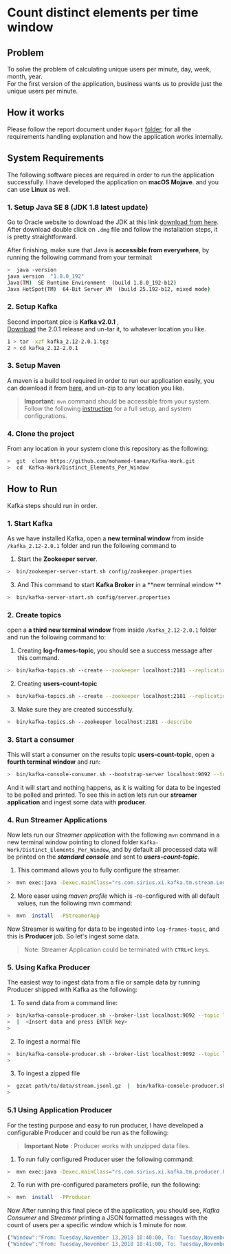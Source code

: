 # Count distinct elements per time window  
## Problem  
To solve the problem of calculating unique users per minute, day, week, month, year.  
For the first version of the application, business wants us to provide just the unique users per minute.  
## How it works  
Please follow the report document under `Report`  [folder,](https://github.com/mohamed-taman/Kafka-Work/tree/master/Distinct_Elements_Per_Window/Report) for all the requirements handling explanation and how the application works internally.  
## System Requirements 
The following software pieces are required in order to run the application successfully. I have developed the application on **macOS Mojave**. and you can use **Linux** as well. 
### 1. Setup Java SE 8 (JDK 1.8 latest update)  
Go to Oracle website to download the JDK at this link [download from here](https://www.oracle.com/technetwork/java/javase/downloads/jdk8-downloads-2133151.html).  
After download double click on `.dmg` file and follow the installation steps, it is pretty straightforward.
 
After finishing, make sure that Java is **accessible from everywhere**, by running the following command from your terminal:  
```bash 
>  java -version  
java version  "1.8.0_192"  
Java(TM)  SE Runtime Environment  (build 1.8.0_192-b12)  
Java HotSpot(TM)  64-Bit Server VM  (build 25.192-b12, mixed mode)  
```  
### 2. Setup Kafka  
Second important pice is **Kafka v2.0.1** ,  
[Download](https://www.apache.org/dyn/closer.cgi?path=/kafka/2.0.1/kafka_2.12-2.0.1.tgz  "Kafka downloads") the 2.0.1 release and un-tar it, to whatever location you like.  
```  bash  
1 > tar -xzf kafka_2.12-2.0.1.tgz  
2 > cd kafka_2.12-2.0.1  
```  
### 3. Setup Maven  
A maven is a build tool required in order to run our application easily, you can download it from [here](https://www-us.apache.org/dist/maven/maven-3/3.6.0/binaries/apache-maven-3.6.0-bin.zip), and  un-zip  to any location you like.  
>  **Important:**  `mvn` command should be accessible from your system. 
Follow the following [instruction](https://maven.apache.org/install.html) for a full setup, and system configurations.  
### 4. Clone the project  
From any location in your system clone this repository as the following:  
```bash 
>  git  clone https://github.com/mohamed-taman/Kafka-Work.git  
>  cd  Kafka-Work/Distinct_Elements_Per_Window  
```  
## How to Run  
Kafka steps should run in order.  
### 1. Start Kafka  
As we have installed Kafka, open a **new terminal window** from inside `/kafka_2.12-2.0.1` folder and run the following command to  
1. Start the **Zookeeper server**.  
```bash  
>  bin/zookeeper-server-start.sh config/zookeeper.properties  
```  
3. And This command to start **Kafka Broker** in a **new terminal window  **  
```bash  
>  bin/kafka-server-start.sh config/server.properties  
```  
### 2. Create topics  
open a **a third new terminal window** from inside `/kafka_2.12-2.0.1` folder and run the following command to:  
1. Creating **log-frames-topic**, you should see a success message after this command.  
```bash  
>  bin/kafka-topics.sh --create --zookeeper localhost:2181 --replication-factor 1 --partitions 1 --topic log-frames-topic  
```  
2. Creating **users-count-topic**  
```bash  
>  bin/kafka-topics.sh --create --zookeeper localhost:2181 --replication-factor 1 --partitions 1 --topic users-count-topic  
```  
3. Make sure they are created successfully.  
```bash  
>  bin/kafka-topics.sh --zookeeper localhost:2181 --describe  
```  
### 3. Start a consumer  
This will start a consumer on the results topic **users-count-topic**, open a **fourth terminal window** and run:  
```bash  
>  bin/kafka-console-consumer.sh --bootstrap-server localhost:9092 --topic users-count-topic --from-beginning  
```  
And it will start and nothing happens, as it is waiting for data to be ingested to be polled and printed. To see this in action lets run our **streamer application** and ingest some data with **producer**.  
### 4. Run Streamer Applications  
Now lets run our *Streamer application* with the following `mvn` command in a new terminal window pointing to cloned folder `Kafka-Work/Distinct_Elements_Per_Window`, and by default all processed data will be printed on the ***standard console*** and sent to ***users-count-topic***.  
1. This command allows you to fully configure the streamer.  
```bash  
>  mvn exec:java -Dexec.mainClass="rs.com.sirius.xi.kafka.tm.stream.LogFrameStreamer"  -Dexec.args="--reset --port;9092 --host;localhost --inTopic;log-frames-topic --outTopic;users-count-topic --printToConsole;true --printToTopic;true"  
```  
2. More easer using *maven profile* which is -re-configured with all default values, run the following  mvn  command:  
```bash  
>  mvn  install  -PStreamerApp  
```  
Now Streamer is waiting for data to be ingested into `log-frames-topic`, and this is **Producer** job. So let's ingest some data.  
> Note: Streamer Application could be terminated with **`CTRL+C`** keys.  
### 5. Using Kafka Producer  
The easiest way to ingest data from a file or sample data by running Producer shipped with Kafka as the following:  
1. To send data from a command line:  
```bash  
>  bin/kafka-console-producer.sh --broker-list localhost:9092 --topic log-frames-topic  
>  |  <Insert data and press ENTER key>  
>  
```  
2. To ingest a normal file  
```bash  
>  bin/kafka-console-producer.sh --broker-list localhost:9092 --topic log-frames-topic  <  path/to/data/DataExample.json  
>  
```  
3. To ingest a zipped file  
```bash  
>  gzcat path/to/data/stream.jsonl.gz  |  bin/kafka-console-producer.sh --broker-list localhost:9092 --topic log-frames-topic  
>  
```  
### 5.1 Using Application Producer  
For the testing purpose and easy to run producer, I have developed a configurable Producer and could be run as the following:  
>**Important Note** :  Producer works with unzipped data files.  
1. To run fully configured Producer user the following command:  
```bash  
>  mvn exec:java -Dexec.mainClass="rs.com.sirius.xi.kafka.tm.producer.Producer"  -Dexec.args="--file;'path/to/data/Sample.txt' --port;9092 --host;localhost --topic;'log-frames-topic'"  
```  
2. To run with pre-configured parameters profile, run the following:  
```bash  
>  mvn  install  -PProducer  
```  
Now After running this final piece of the application, you should see, *Kafka Consumer* and *Streamer* printing a JSON formatted messages with  the count of users per a specific window which is 1 minute for now.  
```javascript  
{"Window":"From: Tuesday,November 13,2018 10:40:00, To: Tuesday,November 13,2018 10:41:00","users":23}
{"Window":"From: Tuesday,November 13,2018 10:41:00, To: Tuesday,November 13,2018 10:42:00","users":27}  
```
